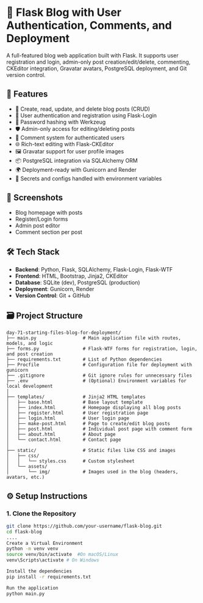 # 📝 Flask Blog with User Authentication, Comments, and Deployment

A full-featured blog web application built with Flask. It supports user registration and login, admin-only post creation/edit/delete, commenting, CKEditor integration, Gravatar avatars, PostgreSQL deployment, and Git version control.

## 🚀 Features

- 🧾 Create, read, update, and delete blog posts (CRUD)
- 👤 User authentication and registration using Flask-Login
- 🔐 Password hashing with Werkzeug
- 🛡 Admin-only access for editing/deleting posts
- 💬 Comment system for authenticated users
- 🌐 Rich-text editing with Flask-CKEditor
- 🖼 Gravatar support for user profile images
- 📦 PostgreSQL integration via SQLAlchemy ORM
- 🌍 Deployment-ready with Gunicorn and Render
- 🔐 Secrets and configs handled with environment variables

## 📸 Screenshots

- Blog homepage with posts
- Register/Login forms
- Admin post editor
- Comment section per post

## 🛠 Tech Stack

- **Backend**: Python, Flask, SQLAlchemy, Flask-Login, Flask-WTF
- **Frontend**: HTML, Bootstrap, Jinja2, CKEditor
- **Database**: SQLite (dev), PostgreSQL (production)
- **Deployment**: Gunicorn, Render
- **Version Control**: Git + GitHub

## 🗃 Project Structure
```
day-71-starting-files-blog-for-deployment/
├── main.py                 # Main application file with routes, models, and logic
├── forms.py                # Flask-WTF forms for registration, login, and post creation
├── requirements.txt        # List of Python dependencies
├── Procfile                # Configuration file for deployment with gunicorn
├── .gitignore              # Git ignore rules for unnecessary files
├── .env                    # (Optional) Environment variables for local development
│
├── templates/              # Jinja2 HTML templates
│   ├── base.html           # Base layout template
│   ├── index.html          # Homepage displaying all blog posts
│   ├── register.html       # User registration page
│   ├── login.html          # User login page
│   ├── make-post.html      # Page to create/edit blog posts
│   ├── post.html           # Individual post page with comment form
│   ├── about.html          # About page
│   └── contact.html        # Contact page
│
├── static/                 # Static files like CSS and images
│   ├── css/
│   │   └── styles.css      # Custom stylesheet
│   └── assets/
│       └── img/            # Images used in the blog (headers, avatars, etc.)
 ```


## ⚙️ Setup Instructions

### 1. Clone the Repository

```bash
git clone https://github.com/your-username/flask-blog.git
cd flask-blog
....
Create a Virtual Environment
python -m venv venv
source venv/bin/activate  #On macOS/Linux
venv\Scripts\activate # On Windows

Install the dependencies
pip install -r requirements.txt

Run the application
python main.py

```



